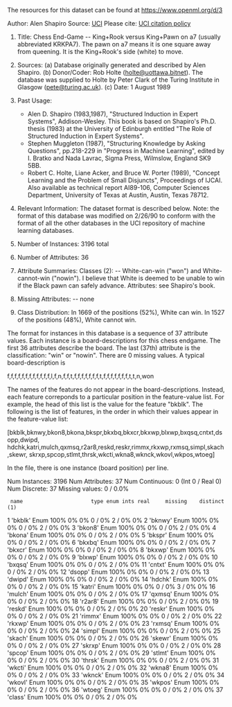 The resources for this dataset can be found at https://www.openml.org/d/3

Author: Alen Shapiro
Source: [UCI](https://archive.ics.uci.edu/ml/datasets/Chess+(King-Rook+vs.+King-Pawn))    
Please cite: [UCI citation policy](https://archive.ics.uci.edu/ml/citation_policy.html)  

1. Title: Chess End-Game -- King+Rook versus King+Pawn on a7
    (usually abbreviated KRKPA7).  The pawn on a7 means it is one square
    away from queening.  It is the King+Rook's side (white) to move.
 
 2. Sources:
     (a) Database originally generated and described by Alen Shapiro.
     (b) Donor/Coder: Rob Holte (holte@uottawa.bitnet).  The database
         was supplied to Holte by Peter Clark of the Turing Institute
         in Glasgow (pete@turing.ac.uk).
     (c) Date: 1 August 1989
 
 3. Past Usage:
      - Alen D. Shapiro (1983,1987), "Structured Induction in Expert Systems",
        Addison-Wesley.  This book is based on Shapiro's Ph.D. thesis (1983)
        at the University of Edinburgh entitled "The Role of Structured
        Induction in Expert Systems".
      - Stephen Muggleton (1987), "Structuring Knowledge by Asking Questions",
        pp.218-229 in "Progress in Machine Learning", edited by I. Bratko
        and Nada Lavrac, Sigma Press, Wilmslow, England  SK9 5BB.
      - Robert C. Holte, Liane Acker, and Bruce W. Porter (1989),
        "Concept Learning and the Problem of Small Disjuncts",
        Proceedings of IJCAI.  Also available as technical report AI89-106,
        Computer Sciences Department, University of Texas at Austin,
        Austin, Texas 78712.
 
 4. Relevant Information:
       The dataset format is described below.  Note: the format of this
     database was modified on 2/26/90 to conform with the format of all
     the other databases in the UCI repository of machine learning databases.
 
 5. Number of Instances: 3196 total
 
 6. Number of Attributes: 36
 
 7. Attribute Summaries:
     Classes (2):  -- White-can-win ("won") and White-cannot-win ("nowin").
           I believe that White is deemed to be unable to win if the Black pawn
           can safely advance.
     Attributes: see Shapiro's book.
 
 8. Missing Attributes: --  none
 
 9. Class Distribution:
     In 1669 of the positions (52%), White can win.
     In 1527 of the positions (48%), White cannot win.
 
 The format for instances in this database is a sequence of 37 attribute values.
 Each instance is a board-descriptions for this chess endgame.  The first
 36 attributes describe the board.  The last (37th) attribute is the
 classification: "win" or "nowin".  There are 0 missing values.
 A typical board-description is
 
 f,f,f,f,f,f,f,f,f,f,f,f,l,f,n,f,f,t,f,f,f,f,f,f,f,t,f,f,f,f,f,f,f,t,t,n,won
 
 The names of the features do not appear in the board-descriptions.
 Instead, each feature correponds to a particular position in the
 feature-value list.  For example, the head of this list is the value
 for the feature "bkblk".  The following is the list of features, in
 the order in which their values appear in the feature-value list:
 
 [bkblk,bknwy,bkon8,bkona,bkspr,bkxbq,bkxcr,bkxwp,blxwp,bxqsq,cntxt,dsopp,dwipd,
  hdchk,katri,mulch,qxmsq,r2ar8,reskd,reskr,rimmx,rkxwp,rxmsq,simpl,skach,skewr,
  skrxp,spcop,stlmt,thrsk,wkcti,wkna8,wknck,wkovl,wkpos,wtoeg]
 
 In the file, there is one instance (board position) per line.
 
 
 Num Instances:     3196
 Num Attributes:    37
 Num Continuous:    0 (Int 0 / Real 0)
 Num Discrete:      37
 Missing values:    0 /  0.0%

     name                      type enum ints real     missing    distinct  (1)
   1 'bkblk'                   Enum 100%   0%   0%     0 /  0%     2 /  0%   0% 
   2 'bknwy'                   Enum 100%   0%   0%     0 /  0%     2 /  0%   0% 
   3 'bkon8'                   Enum 100%   0%   0%     0 /  0%     2 /  0%   0% 
   4 'bkona'                   Enum 100%   0%   0%     0 /  0%     2 /  0%   0% 
   5 'bkspr'                   Enum 100%   0%   0%     0 /  0%     2 /  0%   0% 
   6 'bkxbq'                   Enum 100%   0%   0%     0 /  0%     2 /  0%   0% 
   7 'bkxcr'                   Enum 100%   0%   0%     0 /  0%     2 /  0%   0% 
   8 'bkxwp'                   Enum 100%   0%   0%     0 /  0%     2 /  0%   0% 
   9 'blxwp'                   Enum 100%   0%   0%     0 /  0%     2 /  0%   0% 
  10 'bxqsq'                   Enum 100%   0%   0%     0 /  0%     2 /  0%   0% 
  11 'cntxt'                   Enum 100%   0%   0%     0 /  0%     2 /  0%   0% 
  12 'dsopp'                   Enum 100%   0%   0%     0 /  0%     2 /  0%   0% 
  13 'dwipd'                   Enum 100%   0%   0%     0 /  0%     2 /  0%   0% 
  14 'hdchk'                   Enum 100%   0%   0%     0 /  0%     2 /  0%   0% 
  15 'katri'                   Enum 100%   0%   0%     0 /  0%     3 /  0%   0% 
  16 'mulch'                   Enum 100%   0%   0%     0 /  0%     2 /  0%   0% 
  17 'qxmsq'                   Enum 100%   0%   0%     0 /  0%     2 /  0%   0% 
  18 'r2ar8'                   Enum 100%   0%   0%     0 /  0%     2 /  0%   0% 
  19 'reskd'                   Enum 100%   0%   0%     0 /  0%     2 /  0%   0% 
  20 'reskr'                   Enum 100%   0%   0%     0 /  0%     2 /  0%   0% 
  21 'rimmx'                   Enum 100%   0%   0%     0 /  0%     2 /  0%   0% 
  22 'rkxwp'                   Enum 100%   0%   0%     0 /  0%     2 /  0%   0% 
  23 'rxmsq'                   Enum 100%   0%   0%     0 /  0%     2 /  0%   0% 
  24 'simpl'                   Enum 100%   0%   0%     0 /  0%     2 /  0%   0% 
  25 'skach'                   Enum 100%   0%   0%     0 /  0%     2 /  0%   0% 
  26 'skewr'                   Enum 100%   0%   0%     0 /  0%     2 /  0%   0% 
  27 'skrxp'                   Enum 100%   0%   0%     0 /  0%     2 /  0%   0% 
  28 'spcop'                   Enum 100%   0%   0%     0 /  0%     2 /  0%   0% 
  29 'stlmt'                   Enum 100%   0%   0%     0 /  0%     2 /  0%   0% 
  30 'thrsk'                   Enum 100%   0%   0%     0 /  0%     2 /  0%   0% 
  31 'wkcti'                   Enum 100%   0%   0%     0 /  0%     2 /  0%   0% 
  32 'wkna8'                   Enum 100%   0%   0%     0 /  0%     2 /  0%   0% 
  33 'wknck'                   Enum 100%   0%   0%     0 /  0%     2 /  0%   0% 
  34 'wkovl'                   Enum 100%   0%   0%     0 /  0%     2 /  0%   0% 
  35 'wkpos'                   Enum 100%   0%   0%     0 /  0%     2 /  0%   0% 
  36 'wtoeg'                   Enum 100%   0%   0%     0 /  0%     2 /  0%   0% 
  37 'class'                   Enum 100%   0%   0%     0 /  0%     2 /  0%   0%